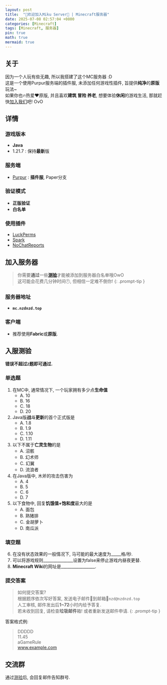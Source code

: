 ```yaml
---
layout: post
title:  "🎉欢迎加入Miku Server🎉 | Minecraft服务器"
date: 2025-07-08 02:57:04 +0800
categories: [Minecraft]
tags: [Minecraft, 服务器]
pin: true
math: true
mermaid: true
---
```


## 关于

因为一个人玩有些无趣, 所以我搭建了这个MC服务器 :D
<br>这是一个使用Purpur服务端的插件服, 未添加任何游戏性插件, 旨提供**纯净**的**原版**玩法~
<br>如果你也🔥热爱♥️原版, 并且喜欢**建筑 冒险 养老**, 想要体验**休闲**的游戏生活, 那就赶快[加入我们](#加入服务器)吧! OvO

## 详情

### 游戏版本
- **Java**
- 1.21.7
  : 保持**最新**版

### 服务端
- [Purpur](https://purpurmc.org/)
  : **插件服**, Paper分支

### 验证模式
- **正版验证**
- **白名单**

### 使用插件
- [LuckPerms](https://luckperms.net/)
- [Spark](https://spark.lucko.me/)
- [NoChatReports](https://www.spigotmc.org/resources/nochatreports-spigot-paper-1-19-1-21-7.102931/)

## 加入服务器

> 你需要**通过**一些[**测验**](#入服测验)才能被添加到服务器白名单哦OwO
> <br>这可能会花费几分钟时间🕐, 但相信一定难不倒你!
{: .prompt-tip }

### 服务器地址
- **`mc.nzdnzd.top`**

### 客户端
- 推荐使用**Fabric**或**原版**.

## 入服测验

**错误不超过`2`题即可通过.**

### 单选题

1. 在MC中, 通常情况下, 一个玩家拥有多少点**生命值**
   - A. 10
   - B. 16
   - C. 18
   - D. 20
2. Java版**战斗更新**的首个正式版是
   - A. 1.8
   - B. 1.9
   - C. 1.10
   - D. 1.11
3. 以下不属于**亡灵生物**的是
   - A. 沼骸
   - B. 幻术师
   - C. 幻翼
   - D. 流浪者
4. 在Java版中, 木斧的攻击伤害为
   - A. 4
   - B. 5
   - C. 6
   - D. 7
5. 以下食物中, 回复**饥饿值+饱和度**最大的是
   - A. 面包
   - B. 熟猪排
   - C. 金胡萝卜
   - D. 南瓜派

### 填空题

6. 在没有状态效果的一般情况下, 马可能的最大速度为_____格/秒.
7. 可以将游戏规则_______________设置为false来停止游戏内昼夜更替.
8. **Minecraft Wiki**的网址是_________________.

### 提交答案

> 如何提交答案?
> <br>根据题序依次写好答案, 发送电子邮件📧到邮箱📮`nzd@nzdnzd.top`
> <br>人工审核, 邮件发出后**1~72**小时内给予答复.
> <br>若未收到回复, 请检查**垃圾邮件**箱! 或者重新发送邮件申请.
{: .prompt-tip }

答案格式例:
> DDDDD
> <br>11.45
> <br>aGameRule
> <br>www.example.com

## 交流群

通过[测验](#入服测验)后, 会回复邮件告知群号.
